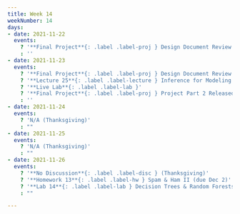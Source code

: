 ```yaml
---
title: Week 14
weekNumber: 14
days:
- date: 2021-11-22
  events:
    ? '**Final Project**{: .label .label-proj } Design Document Review (tentative)'
    : ''
- date: 2021-11-23
  events:
    ? '**Final Project**{: .label .label-proj } Design Document Review (tentative)'
    ? '**Lecture 25**{: .label .label-lecture } Inference for Modeling'
    ? '**Live Lab**{: .label .label-lab }'
    ? '**Final Project**{: .label .label-proj } Project Part 2 Released'
    : ''
- date: 2021-11-24
  events:
    ? 'N/A (Thanksgiving)'
    : ""
- date: 2021-11-25
  events:
    ? 'N/A (Thanksgiving)'
    : ""
- date: 2021-11-26
  events:
    ? '**No Discussion**{: .label .label-disc } (Thanksgiving)'
    ? '**Homework 13**{: .label .label-hw } Spam & Ham II (due Dec 2)'
    ? '**Lab 14**{: .label .label-lab } Decision Trees & Random Forests (due Nov 30)'
    : ""

---
```

